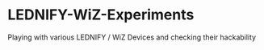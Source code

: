 # LEDNIFY-WiZ-Experiments
Playing with various LEDNIFY / WiZ Devices and checking their hackability
